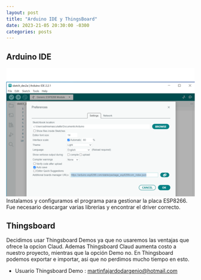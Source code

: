 ```yaml
---
layout: post
title: "Arduino IDE y ThingsBoard"
date: 2023-21-05 20:30:00 -0300
categories: posts
---
```


Arduino IDE
-
![IDE1](https://github.com/SisCom-PI2-2023-2/proyecto-plant-o-matic/blob/main/docs/assets/IDE1.png)
Instalamos y configuramos el programa para gestionar la placa ESP8266. 
Fue necesario descargar varias librerias y encontrar el driver correcto.

Thingsboard
-
Decidimos usar Thingsboard Demos ya que no usaremos las ventajas que ofrece la opcion Claud. Ademas Thingsboard Claud aumenta costo a nuestro proyecto, mientras que la opción Demo no.
En Thingsboard podemos exportar e importar, asi que no perdimos mucho tiempo en esto.

- Usuario Thingsboard Demo : martinfajardodargenio@hotmail.com
